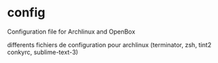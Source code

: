 # config
Configuration file for Archlinux and OpenBox

differents fichiers de configuration pour archlinux (terminator, zsh, tint2 conkyrc, sublime-text-3)
